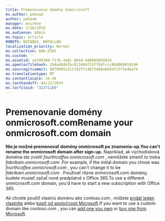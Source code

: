```yaml
---
title: Premenovanie domény onmicrosoft
ms.author: pebaum
author: pebaum
manager: mnirkhe
ms.date: 2/26/2018
ms.audience: Admin
ms.topic: article
ROBOTS: NOINDEX, NOFOLLOW
localization_priority: Normal
ms.collection: Adm_O365
ms.custom: ''
ms.assetid: ae399389-f176-4a0c-8b9d-4d6605059914
ms.openlocfilehash: 2b4a48dd7bc813484f3377b9fccc86d6690191d6
ms.sourcegitcommit: 9d78905c512192ffc4675468abd2efc5f2e4baf4
ms.translationtype: MT
ms.contentlocale: sk-SK
ms.lasthandoff: 04/23/2019
ms.locfileid: "32371169"
---
```

# <a name="rename-your-onmicrosoftcom-domain"></a><span data-ttu-id="4782c-102">Premenovanie domény onmicrosoft.com</span><span class="sxs-lookup"><span data-stu-id="4782c-102">Rename your onmicrosoft.com domain</span></span>

 <span data-ttu-id="4782c-103">**Nie je možné premenovať domény onmicrosoft po znamenia-up.**</span><span class="sxs-lookup"><span data-stu-id="4782c-103">**You can't rename the onmicrosoft domain after sign-up.**</span></span> <span data-ttu-id="4782c-104">Napríklad, ak východisková doména ste zvolili *fourthcoffee.onmicrosoft.com* , nemôžete zmeniť to treba *fabrikam.onmicrosoft.com* .</span><span class="sxs-lookup"><span data-stu-id="4782c-104">For example, if the initial domain you chose was  *fourthcoffee.onmicrosoft.com*  , you can't change it to be  *fabrikam.onmicrosoft.com*  .</span></span> <span data-ttu-id="4782c-105">Používať rôzne onmicrosoft.com domény, budete musieť začať nové predplatné s Office 365.</span><span class="sxs-lookup"><span data-stu-id="4782c-105">To use a different onmicrosoft.com domain, you'd have to start a new subscription with Office 365.</span></span> 
  
<span data-ttu-id="4782c-106">Ak chcete použiť vlastnú doménu ako *contoso.com* , môžete [pridať jeden vlastníte](https://support.office.com/article/6383f56d-3d09-4dcb-9b41-b5f5a5efd611) alebo [kúpiť od spoločnosti Microsoft](https://support.office.com/article/1561140a-16a9-4a02-822d-a989250e479d).</span><span class="sxs-lookup"><span data-stu-id="4782c-106">If you want to use a custom domain like  *contoso.com*  , you can [add one you own](https://support.office.com/article/6383f56d-3d09-4dcb-9b41-b5f5a5efd611) or [buy one from Microsoft](https://support.office.com/article/1561140a-16a9-4a02-822d-a989250e479d).</span></span>
  

